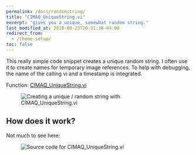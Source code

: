 ```yaml
---
permalink: /docs/randomstring/
title: "CIMAQ_UniqueString.vi"
excerpt: "gives you a unique, somewhat random string."
last_modified_at: 2018-09-23T20:31:38-04:00
redirect_from:
  - /theme-setup/
toc: false 
---
```


This really simple code snippet creates a unique random string. I often use it to create names for temporary image references. 
To help with debugging, the name of the calling vi and a timestamp is integrated.


Function: [CIMAQ_UniqueString.vi](https://github.com/b-ploetzeneder/MachineVisionCodeSnippets/blob/master/user.lib/CIMAQ_UniqueString.vi)
 
<figure>
  <img src="{{ '/assets/images/subvis/random_code.png' | relative_url }}" alt="Creating a unique / random string with CIMAQ_UniqueString.vi">
</figure>


## How does it work?

Not much to see here:

<figure>
  <img src="{{ '/assets/images/subvis/random_source.png' | relative_url }}" alt="Source code for CIMAQ_UniqueString.vi">
</figure>
